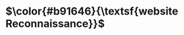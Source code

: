 $\color{#b91646}{\textsf{website Reconnaissance}}$
===================================================
